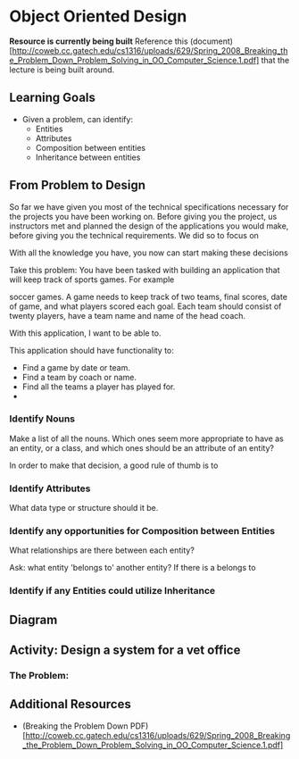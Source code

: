 # Object Oriented Design

__Resource is currently being built__ Reference this (document)[http://coweb.cc.gatech.edu/cs1316/uploads/629/Spring_2008_Breaking_the_Problem_Down_Problem_Solving_in_OO_Computer_Science.1.pdf] that the lecture is being built around.

## Learning Goals
- Given a problem, can identify:
  - Entities
  - Attributes
  - Composition between entities
  - Inheritance between entities

## From Problem to Design

So far we have given you most of the technical specifications necessary for the projects you have been working on. Before giving you the project, us instructors met and planned the design of the applications you would make, before giving you the technical requirements. We did so to focus on

With all the knowledge you have, you now can start making these decisions



Take this problem:
You have been tasked with building an application that will keep track of sports games. For example

soccer games. A game needs to keep track of two teams, final scores, date of game, and what players scored each goal. Each team should consist of twenty players, have a team name and name of the head coach.

With this application, I want to be able to.


This application should have functionality to:
  - Find a game by date or team.
  - Find a team by coach or name.
  - Find all the teams a player has played for.
  -


### Identify Nouns

Make a list of all the nouns. Which ones seem more appropriate to have as an entity, or a class, and which ones should be an attribute of an entity?

In order to make that decision, a good rule of thumb is to

### Identify Attributes

What data type or structure should it be.

### Identify any opportunities for Composition between Entities

What relationships are there between each entity?

Ask: what entity 'belongs to' another entity? If there is a belongs to 

### Identify if any Entities could utilize Inheritance


## Diagram


## Activity: Design a system for a vet office

### The Problem:




## Additional Resources
- (Breaking the Problem Down PDF)[http://coweb.cc.gatech.edu/cs1316/uploads/629/Spring_2008_Breaking_the_Problem_Down_Problem_Solving_in_OO_Computer_Science.1.pdf]
